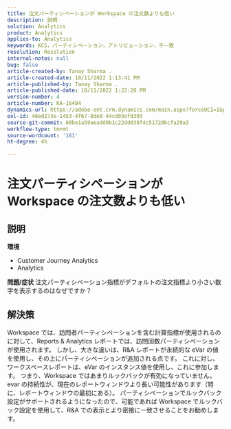 ```yaml
---
title: 注文パーティシペーションが Workspace の注文数よりも低い
description: 説明
solution: Analytics
product: Analytics
applies-to: Analytics
keywords: KCS，パーティシペーション，アトリビューション，不一致
resolution: Resolution
internal-notes: null
bug: false
article-created-by: Tanay Sharma .
article-created-date: 10/11/2022 1:13:41 PM
article-published-by: Tanay Sharma .
article-published-date: 10/11/2022 1:22:20 PM
version-number: 4
article-number: KA-16484
dynamics-url: https://adobe-ent.crm.dynamics.com/main.aspx?forceUCI=1&pagetype=entityrecord&etn=knowledgearticle&id=0e9ddf82-6649-ed11-bba2-0022480868ff
exl-id: 46ed273e-1453-4f67-8de0-44cd03efd303
source-git-commit: 80be1a59aeadd9b1c22dd038f4c51728bcfa29a3
workflow-type: tm+mt
source-wordcount: '161'
ht-degree: 4%

---
```


# 注文パーティシペーションが Workspace の注文数よりも低い

## 説明

<b>環境</b>
- Customer Journey Analytics
- Analytics



<b>問題/症状</b>
注文パーティシペーション指標がデフォルトの注文指標より小さい数字を表示するのはなぜですか？


## 解決策


Workspace では、訪問者パーティシペーションを含む計算指標が使用されるのに対して、Reports &amp; Analytics レポートでは、訪問回数パーティシペーションが使用されます。 しかし、大きな違いは、R&amp;A レポートが永続的な eVar の値を使用し、その上にパーティシペーションが追加される点です。 これに対し、ワークスペースレポートは、eVar のインスタンス値を使用し、これに参加します。 つまり、Workspace ではあまりルックバックが有効になっていません。 evar の持続性が、現在のレポートウィンドウより長い可能性があります（特に、レポートウィンドウの最初にある）。 パーティシペーションでルックバック設定がサポートされるようになったので、可能であれば Workspace でルックバック設定を使用して、R&amp;A での表示とより密接に一致させることをお勧めします。

